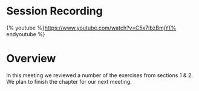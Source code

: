 # Session Recording
{% youtube %}https://www.youtube.com/watch?v=C5x7lbzBmjY{% endyoutube %}

# Overview
In this meeting we reviewed a number of the exercises from sections 1 & 2. We plan to finish the
chapter for our next meeting.
